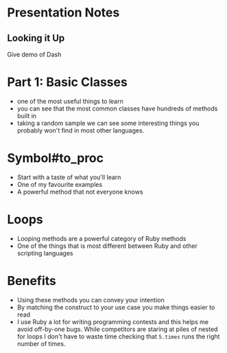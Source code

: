 # Presentation Notes

## Looking it Up
Give demo of Dash

# Part 1: Basic Classes
- one of the most useful things to learn
- you can see that the most common classes have hundreds of methods built in
- taking a random sample we can see some interesting things you probably won't find
  in most other languages.

# Symbol#to_proc
- Start with a taste of what you'll learn
- One of my favourite examples
- A powerful method that not everyone knows

# Loops

- Looping methods are a powerful category of Ruby methods
- One of the things that is most different between Ruby and other scripting languages

# Benefits

- Using these methods you can convey your intention
- By matching the construct to your use case you make things easier to read
- I use Ruby a lot for writing programming contests and this helps me avoid off-by-one bugs. While competitors are staring at piles of nested for loops I don't have to waste time checking that `5.times` runs the right number of times.
